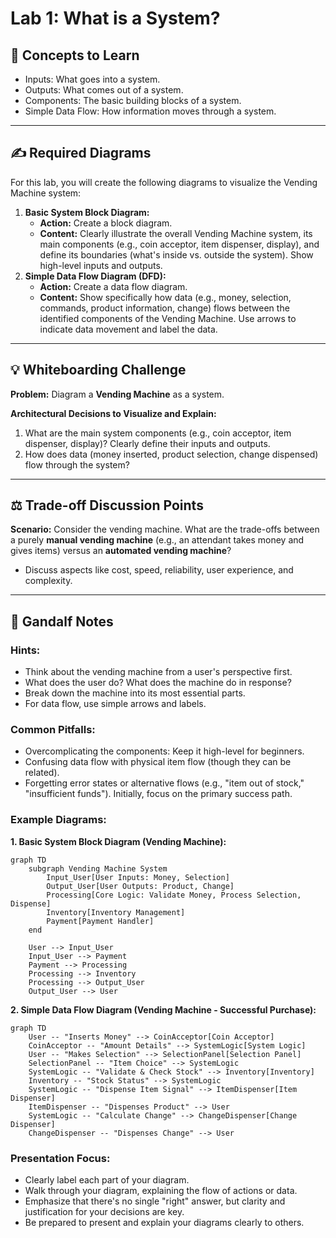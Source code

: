 # Lab 1: What is a System?

## 🎯 Concepts to Learn

- Inputs: What goes into a system.
- Outputs: What comes out of a system.
- Components: The basic building blocks of a system.
- Simple Data Flow: How information moves through a system.

---

## ✍️ Required Diagrams

For this lab, you will create the following diagrams to visualize the Vending Machine system:

1.  **Basic System Block Diagram:**
    - **Action:** Create a block diagram.
    - **Content:** Clearly illustrate the overall Vending Machine system, its main components (e.g., coin acceptor, item dispenser, display), and define its boundaries (what's inside vs. outside the system). Show high-level inputs and outputs.
2.  **Simple Data Flow Diagram (DFD):**
    - **Action:** Create a data flow diagram.
    - **Content:** Show specifically how data (e.g., money, selection, commands, product information, change) flows between the identified components of the Vending Machine. Use arrows to indicate data movement and label the data.

---

## 💡 Whiteboarding Challenge

**Problem:** Diagram a **Vending Machine** as a system.

**Architectural Decisions to Visualize and Explain:**

1.  What are the main system components (e.g., coin acceptor, item dispenser, display)? Clearly define their inputs and outputs.
2.  How does data (money inserted, product selection, change dispensed) flow through the system?

---

## ⚖️ Trade-off Discussion Points

**Scenario:** Consider the vending machine. What are the trade-offs between a purely **manual vending machine** (e.g., an attendant takes money and gives items) versus an **automated vending machine**?

- Discuss aspects like cost, speed, reliability, user experience, and complexity.

---

## 🧙 Gandalf Notes

### Hints:

- Think about the vending machine from a user's perspective first.
- What does the user do? What does the machine do in response?
- Break down the machine into its most essential parts.
- For data flow, use simple arrows and labels.

### Common Pitfalls:

- Overcomplicating the components: Keep it high-level for beginners.
- Confusing data flow with physical item flow (though they can be related).
- Forgetting error states or alternative flows (e.g., "item out of stock," "insufficient funds"). Initially, focus on the primary success path.

### Example Diagrams:

**1. Basic System Block Diagram (Vending Machine):**

```mermaid
graph TD
    subgraph Vending Machine System
        Input_User[User Inputs: Money, Selection]
        Output_User[User Outputs: Product, Change]
        Processing[Core Logic: Validate Money, Process Selection, Dispense]
        Inventory[Inventory Management]
        Payment[Payment Handler]
    end

    User --> Input_User
    Input_User --> Payment
    Payment --> Processing
    Processing --> Inventory
    Processing --> Output_User
    Output_User --> User
```

**2. Simple Data Flow Diagram (Vending Machine - Successful Purchase):**

```mermaid
graph TD
    User -- "Inserts Money" --> CoinAcceptor[Coin Acceptor]
    CoinAcceptor -- "Amount Details" --> SystemLogic[System Logic]
    User -- "Makes Selection" --> SelectionPanel[Selection Panel]
    SelectionPanel -- "Item Choice" --> SystemLogic
    SystemLogic -- "Validate & Check Stock" --> Inventory[Inventory]
    Inventory -- "Stock Status" --> SystemLogic
    SystemLogic -- "Dispense Item Signal" --> ItemDispenser[Item Dispenser]
    ItemDispenser -- "Dispenses Product" --> User
    SystemLogic -- "Calculate Change" --> ChangeDispenser[Change Dispenser]
    ChangeDispenser -- "Dispenses Change" --> User
```

### Presentation Focus:

- Clearly label each part of your diagram.
- Walk through your diagram, explaining the flow of actions or data.
- Emphasize that there's no single "right" answer, but clarity and justification for your decisions are key.
- Be prepared to present and explain your diagrams clearly to others.
